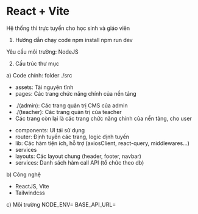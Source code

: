 # React + Vite

Hệ thống thi trực tuyến cho học sinh và giáo viên

1. Hướng dẫn chạy code
npm install
npm run dev

Yêu cầu môi trường: NodeJS

2. Cấu trúc thư mục

a) Code chính: folder ./src
- assets: Tài nguyên tĩnh
- pages: Các trang chức năng chính của nền tảng
+ ./(admin): Các trang quản trị CMS của admin
+ ./(teacher): Các trang quản trị của teacher
+ Các trang còn lại là các trang chức năng chính của nền tảng, cho user
- components: UI tái sử dụng
- router: Định tuyến các trang, logic định tuyến
- lib: Các hàm tiện ích, hỗ trợ (axiosClient, react-query, middlewares...)
- services
- layouts: Các layout chung (header, footer, navbar)
- services: Danh sách hàm call API (tổ chức theo db)

b) Công nghệ
- ReactJS, Vite
- Tailwindcss

c) Môi trường 
NODE_ENV=
BASE_API_URL=
